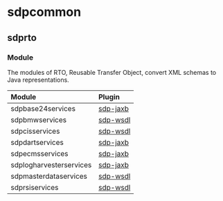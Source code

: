 # sdpcommon

## sdprto

### Module
 
The modules of RTO, Reusable Transfer Object, convert XML schemas to
Java representations.

| Module                  | Plugin                |
|:------------------------|:----------------------|
| sdpbase24services       | [sdp-jaxb](#sdp-jaxb) |
| sdpbmwservices          | [sdp-wsdl](#sdp-wsdl) |
| sdpcisservices          | [sdp-wsdl](#sdp-wsdl) |
| sdpdartservices         | [sdp-jaxb](#sdp-jaxb) |
| sdpecmsservices         | [sdp-jaxb](#sdp-jaxb) |
| sdplogharvesterservices | [sdp-jaxb](#sdp-jaxb) |
| sdpmasterdataservices   | [sdp-wsdl](#sdp-wsdl) |
| sdprsiservices          | [sdp-wsdl](#sdp-wsdl) |
